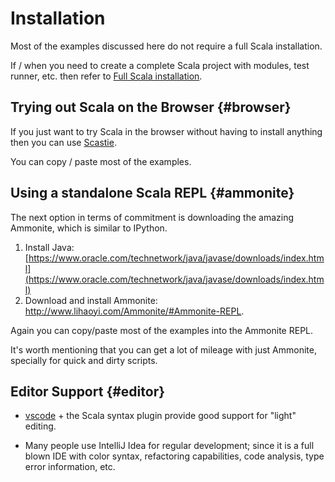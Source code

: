 # Installation

Most of the examples discussed here do not require a full Scala installation.  

If / when you need to create a complete Scala project with modules, test runner, etc. then refer to [Full Scala installation](9-setting-up-a-full-project.md).

## Trying out Scala on the Browser {#browser}

If you just want to try Scala in the browser without having to install anything
then you can use
<a href="https://scastie.scala-lang.org/" target="_blank">Scastie</a>.

You can copy / paste most of the examples.



## Using a standalone Scala REPL {#ammonite}

The next option in terms of commitment is downloading the amazing Ammonite, which is similar to IPython.

1. Install Java: [https://www.oracle.com/technetwork/java/javase/downloads/index.html](https://www.oracle.com/technetwork/java/javase/downloads/index.html)
1. Download and install Ammonite: <a href="http://www.lihaoyi.com/Ammonite/#Ammonite-REPL" target="_blank">http://www.lihaoyi.com/Ammonite/#Ammonite-REPL</a>. 

Again you can copy/paste most of the examples into the Ammonite REPL.

It's worth mentioning that you can get a lot of mileage with just Ammonite, specially for quick and dirty scripts.


## Editor Support {#editor}

* [vscode](https://code.visualstudio.com/) + the Scala syntax plugin provide good support for "light" editing.

* Many people use IntelliJ Idea for regular development; since it is a full blown IDE with color syntax, refactoring capabilities, code analysis, type error information, etc.